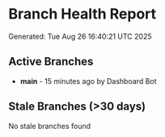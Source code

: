 # Branch Health Report
Generated: Tue Aug 26 16:40:21 UTC 2025

## Active Branches
- **main** - 15 minutes ago by Dashboard Bot

## Stale Branches (>30 days)
No stale branches found
